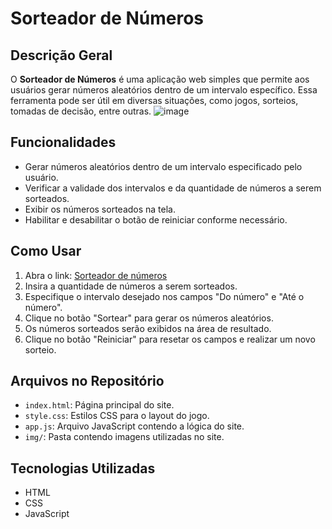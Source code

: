 # Sorteador de Números

## Descrição Geral
O **Sorteador de Números** é uma aplicação web simples que permite aos usuários gerar números aleatórios dentro de um intervalo específico. Essa ferramenta pode ser útil em diversas situações, como jogos, sorteios, tomadas de decisão, entre outras.
![image](https://github.com/felipepsombra/sorteador-numero/assets/130610742/52c94770-1fb7-476c-9dd1-68e67364ed79)

## Funcionalidades
- Gerar números aleatórios dentro de um intervalo especificado pelo usuário.
- Verificar a validade dos intervalos e da quantidade de números a serem sorteados.
- Exibir os números sorteados na tela.
- Habilitar e desabilitar o botão de reiniciar conforme necessário.

## Como Usar
1. Abra o link: [Sorteador de números](https://sorteador-numero-five.vercel.app)
2. Insira a quantidade de números a serem sorteados.
3. Especifique o intervalo desejado nos campos "Do número" e "Até o número".
4. Clique no botão "Sortear" para gerar os números aleatórios.
5. Os números sorteados serão exibidos na área de resultado.
6. Clique no botão "Reiniciar" para resetar os campos e realizar um novo sorteio.

## Arquivos no Repositório

- `index.html`: Página principal do site.
- `style.css`: Estilos CSS para o layout do jogo.
- `app.js`: Arquivo JavaScript contendo a lógica do site.
- `img/`: Pasta contendo imagens utilizadas no site.

## Tecnologias Utilizadas

- HTML
- CSS
- JavaScript
